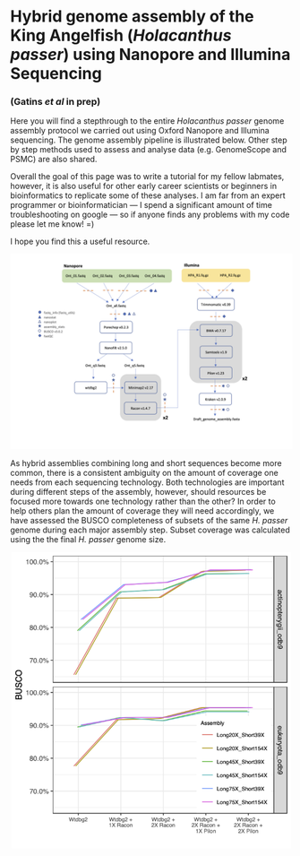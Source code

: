 # Hybrid genome assembly of the King Angelfish (*Holacanthus passer*) using Nanopore and Illumina Sequencing 
### (Gatins *et al* in prep)
Here you will find a stepthrough to the entire *Holacanthus passer* genome assembly protocol we carried out using Oxford Nanopore and Illumina sequencing. The genome assembly pipeline is illustrated below. Other step by step methods used to assess and analyse data (e.g. GenomeScope and PSMC) are also shared. 

Overall the goal of this page was to write a tutorial for my fellow labmates, however, it is also useful for other early career scientists or beginners in bioinformatics to replicate some of these analyses. I am far from an expert programmer or bioinformatician &mdash; I spend a significant amount of time troubleshooting on google &mdash; so if anyone finds any problems with my code please let me know! =)

I hope you find this a useful resource.

<p align="center">
<img src="images/HPA_Genome_assembly_pipeline.png" width="1000"/>
</p>

As hybrid assemblies combining long and short sequences become more common, there is a consistent ambiguity on the amount of coverage one needs from each sequencing technology. Both technologies are important during different steps of the assembly, however, should resources be focused more towards one technology rather than the other? In order to help others plan the amount of coverage they will need accordingly, we have assessed the BUSCO completeness of subsets of the same *H. passer* genome during each major assembly step. Subset coverage was calculated using the the final *H. passer* genome size.

<p align="center">
<img src="images/Figure4_coverage_test.png" width="500"/>
</p>

